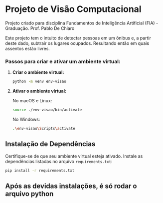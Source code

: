 # Projeto de Visão Computacional

Projeto criado para disciplina Fundamentos de Inteligência Artificial (FIA) - Graduação. Prof. Pablo De Chiaro

Este projeto tem o intuito de detectar pessoas em um ônibus e, a partir deste dado, subtrair os lugares ocupados. Resultando então em quais assentos estão livres.

### Passos para criar e ativar um ambiente virtual:

1. **Criar o ambiente virtual:**

   ```bash
   python -m venv env-visao
   ```

2. **Ativar o ambiente virtual:**

   No macOS e Linux:

   ```bash
   source ./env-visao/bin/activate
   ```

   No Windows:

   ```bash
   .\env-visao\Scripts\activate
   ```

## Instalação de Dependências

Certifique-se de que seu ambiente virtual esteja ativado. Instale as dependências listadas no arquivo `requirements.txt`:

```bash
pip install -r requirements.txt
```

## Após as devidas instalações, é só rodar o arquivo python
